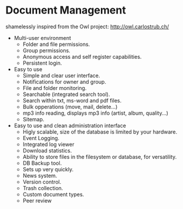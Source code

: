<!-- Name: RFC/DocumentManagement -->
<!-- Version: 2 -->
<!-- Last-Modified: 2005/11/13 19:21:45 -->
<!-- Author: werner -->
# Document Management

shamelessly inspired from the Owl project: http://owl.carlostrub.ch/

 * Multi-user environment
   * Folder and file permissions.
   * Group permissions.
   * Anonymous access and self register capabilities.
   * Persistent login.
 * Easy to use
   * Simple and clear user interface.
   * Notifications for owner and group.
   * File and folder monitoring.
   * Searchable (integrated search tool).
   * Search within txt, ms-word and pdf files.
   * Bulk opperations (move, mail, delete...)
   *  mp3 info reading, displays mp3 info (artist, album, quality...)
   * Sitemap.
 * Easy to use and clean administration interface
   *  Higly scalable, size of the database is limited by your hardware.
   * Event Logging.
   * Integrated log viewer
   * Download statistics.
   * Ability to store files in the filesystem or database, for versatility.
   * DB Backup tool.
   * Sets up very quickly.
   * News system.
   * Version control.
   * Trash collection.
   * Custom document types.
   * Peer review

